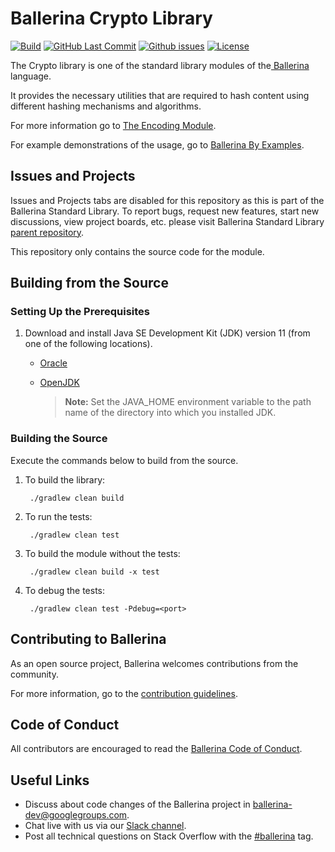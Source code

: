 Ballerina Crypto Library
===================

  [![Build](https://github.com/ballerina-platform/module-ballerina-crypto/workflows/Build/badge.svg)](https://github.com/ballerina-platform/module-ballerina-crypto/actions?query=workflow%3ABuild)
  [![GitHub Last Commit](https://img.shields.io/github/last-commit/ballerina-platform/module-ballerina-crypto.svg?label=Last%20Commit)](https://github.com/ballerina-platform/module-ballerina-crypto/commits/master)
  [![Github issues](https://img.shields.io/github/issues/ballerina-platform/ballerina-standard-library/module/crypto.svg?label=Open%20Issues)](https://github.com/ballerina-platform/ballerina-standard-library/labels/module%2Fcrypto)
  [![License](https://img.shields.io/badge/License-Apache%202.0-blue.svg)](https://opensource.org/licenses/Apache-2.0)

The Crypto library is one of the standard library modules of the<a target="_blank" href="https://ballerina.io/"> Ballerina</a> language.

It provides the necessary utilities that are required to hash content using different hashing mechanisms and algorithms.

For more information go to [The Encoding Module](https://ballerina.io/learn/api-docs/ballerina/crypto/index.html).

For example demonstrations of the usage, go to [Ballerina By Examples](https://ballerina.io/learn/by-example/).

## Issues and Projects

Issues and Projects tabs are disabled for this repository as this is part of the Ballerina Standard Library. To report bugs, request new features, start new discussions, view project boards, etc. please visit Ballerina Standard Library [parent repository](https://github.com/ballerina-platform/ballerina-standard-library).

This repository only contains the source code for the module.

## Building from the Source

### Setting Up the Prerequisites

1. Download and install Java SE Development Kit (JDK) version 11 (from one of the following locations).

   * [Oracle](https://www.oracle.com/java/technologies/javase-jdk11-downloads.html)
   
   * [OpenJDK](https://adoptopenjdk.net)
   
        > **Note:** Set the JAVA_HOME environment variable to the path name of the directory into which you installed JDK.
     
### Building the Source

Execute the commands below to build from the source.

1. To build the library:
        
        ./gradlew clean build

2. To run the tests:

        ./gradlew clean test

3. To build the module without the tests:

        ./gradlew clean build -x test

4. To debug the tests:

        ./gradlew clean test -Pdebug=<port>

## Contributing to Ballerina

As an open source project, Ballerina welcomes contributions from the community.

For more information, go to the [contribution guidelines](https://github.com/ballerina-platform/ballerina-lang/blob/master/CONTRIBUTING.md).

## Code of Conduct

All contributors are encouraged to read the [Ballerina Code of Conduct](https://ballerina.io/code-of-conduct).

## Useful Links

* Discuss about code changes of the Ballerina project in [ballerina-dev@googlegroups.com](mailto:ballerina-dev@googlegroups.com).
* Chat live with us via our [Slack channel](https://ballerina.io/community/slack/).
* Post all technical questions on Stack Overflow with the [#ballerina](https://stackoverflow.com/questions/tagged/ballerina) tag.
